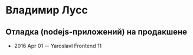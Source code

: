 # Владимир Лусс

## Отладка (nodejs-приложений) на продакшене
- 2016 Apr 01 -- Yaroslavl Frontend 11    
